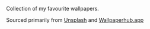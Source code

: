 Collection of my favourite wallpapers. 

Sourced primarily from [Unsplash](https://unsplash.com)  and [Wallpaperhub.app](https://wallpaper.app)
